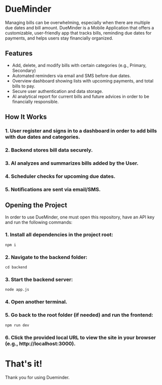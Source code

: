 # DueMinder
Managing bills can be overwhelming, especially when there are multiple due dates and bill amount. DueMinder is a Mobile Application  that offers a customizable, user-friendly app that tracks bills, reminding due dates for payments, and helps users stay financially organized. 

## Features
- Add, delete, and modify bills with certain categories (e.g., Primary, Secondary)
- Automated reminders via email and SMS before due dates.
- Overview dashboard showing lists with upcoming payments, and total bills to pay.
- Secure user authentication and data storage.
- AI analytical report for current bills and future advices in order to be financially responsible.

## How It Works 
### 1. User register and signs in to a dashboard in order to add bills with due dates and categories. 
### 2. Backend stores bill data securely.
### 3. AI analyzes and summarizes bills added by the User.
### 4. Scheduler checks for upcoming due dates. 
### 5. Notifications are sent via email/SMS.

## Opening the Project
In order to use DueMinder, one must open this repository, have an API key and run the following commands:

### 1. Install all dependencies in the project root:
```
npm i
```
### 2. Navigate to the backend folder:
```
cd backend
```
### 3. Start the backend server:
```
node app.js
```
### 4. Open another terminal.
### 5. Go back to the root folder (if needed) and run the frontend:
```
npm run dev
```
### 6. Click the provided local URL to view the site in your browser (e.g., http://localhost:3000).

# That's it!
Thank you for using Dueminder.